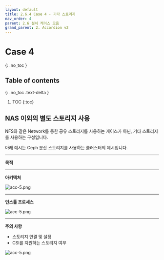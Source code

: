 ```yaml
---
layout: default
title: 2.6.4 Case 4 - 기타 스토리지
nav_order: 4
parent: 2.6 설치 케이스 모음
grand_parent: 2. Accordion v2
---
```


# Case 4
{: .no_toc }

## Table of contents
{: .no_toc .text-delta }

1. TOC
{:toc}


## NAS 이외의 별도 스토리지 사용

NFS와 같은 Network를 통한 공유 스토리지를 사용하는 케이스가 아닌, 기타 스토리지를 사용하는 구성입니다.

아래 예시는 Ceph 분산 스토리지를 사용하는 클러스터의 예시입니다.


---
**목적**


---
**아키텍처**

![acc-5.png](/assets/images/accordion/acc-5.png)


---
**인스톨 프로세스**

![acc-5.png](/assets/images/accordion/acc-5.png)


---
**주의 사항**

- 스토리지 연결 및 설정
- CSI를 지원하는 스토리지 여부

![acc-5.png](/assets/images/accordion/acc-5.png)